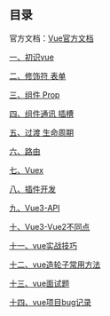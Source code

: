 ## 目录官方文档：[Vue官方文档](https://cn.vuejs.org/v2/guide/)[一、初识vue](vue-01%20初识vue.md)[二、修饰符 表单](vue-02%20修饰符%20表单.md)[三、组件 Prop](vue-03%20组件%20Prop.md)[四、组件通讯 插槽](vue-04%20组件通讯%20插槽.md)[五、过渡 生命周期](vue-05%20过渡%20生命周期.md)[六、路由](vue-06%20路由.md)[七、Vuex](vue-07%20Vuex.md)[八、插件开发](vue-08%20插件开发.md)[九、Vue3-API](Vue3-API.md)[十、Vue3-Vue2不同点](Vue3-Vue2不同点.md)[十一、vue实战技巧](vue实战技巧.md)[十二、vue造轮子常用方法](vue造轮子常用方法.md)[十三、vue面试题](vue面试题.md)[十四、vue项目bug记录](vue项目bug记录.md)